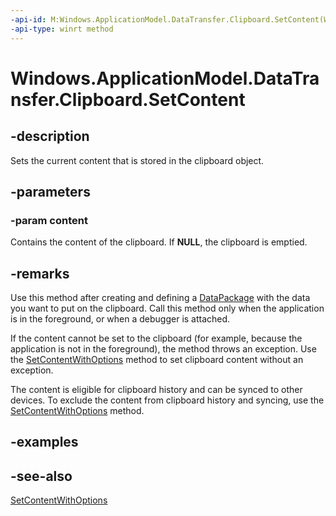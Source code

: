 ```yaml
---
-api-id: M:Windows.ApplicationModel.DataTransfer.Clipboard.SetContent(Windows.ApplicationModel.DataTransfer.DataPackage)
-api-type: winrt method
---
```


<!-- Method syntax
public void SetContent(Windows.ApplicationModel.DataTransfer.DataPackage content)
-->

# Windows.ApplicationModel.DataTransfer.Clipboard.SetContent

## -description
Sets the current content that is stored in the clipboard object.

## -parameters
### -param content
Contains the content of the clipboard. If **NULL**, the clipboard is emptied.

## -remarks
Use this method after creating and defining a [DataPackage](datapackage.md) with the data you want to put on the clipboard. Call this method only when the application is in the foreground, or when a debugger is attached.

If the content cannot be set to the clipboard (for example, because the application is not in the foreground), the method throws an exception. Use the [SetContentWithOptions](clipboard_setcontentwithoptions_595822094.md) method to set clipboard content without an exception.

The content is eligible for clipboard history and can be synced to other devices. To exclude the content from clipboard history and syncing, use the [SetContentWithOptions](clipboard_setcontentwithoptions_595822094.md) method.

## -examples


## -see-also
[SetContentWithOptions](clipboard_setcontentwithoptions_595822094.md)
